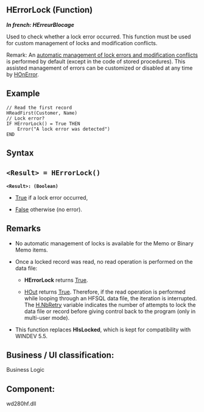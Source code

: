 
## HErrorLock (Function)

***In french: HErreurBlocage***



<a name="XUse"></a>
<a name="Use"></a>
<a name="description"></a>
Used to check whether a lock error occurred. This function must be used for custom management of locks and modification conflicts.

Remark: An [automatic management of lock errors and modification conflicts](../WDLang4/3044188.md) is performed by default (except in the code of stored procedures). This assisted management of errors can be customized or disabled at any time by [HOnError](../WDLang4/3044017.md).










<a name="Example1"></a>
<a name="sample_code"></a>

## Example


```wl
// Read the first record
HReadFirst(Customer, Name)
// Lock error?
IF HErrorLock() = True THEN
	Error("A lock error was detected")
END
```

<a name="XSYNTAX"></a>
<a name="SYNTAX1"></a>

## Syntax

`<Result> = HErrorLock()`
---

**`<Result>: (Boolean)`**



- <u><u><u><u>True</u></u></u></u> if a lock error occurred,

- <u><u><u><u>False</u></u></u></u> otherwise (no error).  






<a name="NOTE0"></a>
<a name="NOTE0_1"></a>

## Remarks


- No automatic management of locks is available for the Memo or Binary Memo items.

- Once a locked record was read, no read operation is performed on the data file:

	- **HErrorLock** returns <u><u><u><u>True</u></u></u></u>.

	- [HOut](../WDLang4/3044094.md) returns <u><u><u><u>True</u></u></u></u>.
			Therefore, if the read operation is performed while looping through an HFSQL data file, the iteration is interrupted.
			The [H.NbRetry](../WDLang4/3044075.md) variable indicates the number of attempts to lock the data file or record before giving control back to the program (only in multi-user mode). 




- This function replaces **HIsLocked**, which is kept for compatibility with WINDEV 5.5.




<a name="XComponent"></a>

## Business / UI classification:
Business Logic
## Component:
wd280hf.dll

